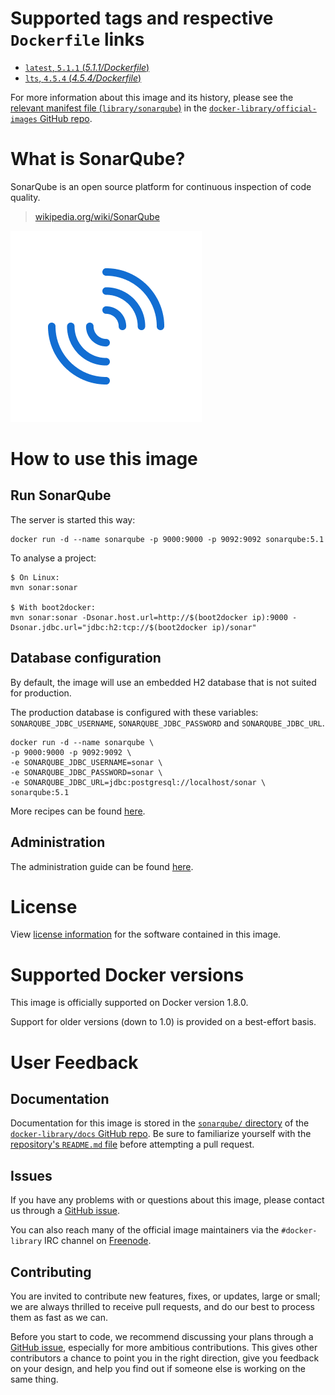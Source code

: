 # Supported tags and respective `Dockerfile` links

-	[`latest`, `5.1.1` (*5.1.1/Dockerfile*)](https://github.com/SonarSource/docker-sonarqube/blob/e7ac925f3ae123fa01daa30c5c79da66ed41983f/5.1.1/Dockerfile)
-	[`lts`, `4.5.4` (*4.5.4/Dockerfile*)](https://github.com/SonarSource/docker-sonarqube/blob/83e2cbed37a8a6947b130958d0cb2ee7acd42d3a/4.5.4/Dockerfile)

For more information about this image and its history, please see the [relevant manifest file (`library/sonarqube`)](https://github.com/docker-library/official-images/blob/master/library/sonarqube) in the [`docker-library/official-images` GitHub repo](https://github.com/docker-library/official-images).

# What is SonarQube?

SonarQube is an open source platform for continuous inspection of code quality.

> [wikipedia.org/wiki/SonarQube](http://en.wikipedia.org/wiki/SonarQube)

![logo](https://raw.githubusercontent.com/docker-library/docs/master/sonarqube/logo.png)

# How to use this image

## Run SonarQube

The server is started this way:

	docker run -d --name sonarqube -p 9000:9000 -p 9092:9092 sonarqube:5.1

To analyse a project:

	$ On Linux:
	mvn sonar:sonar
	
	$ With boot2docker:
	mvn sonar:sonar -Dsonar.host.url=http://$(boot2docker ip):9000 -Dsonar.jdbc.url="jdbc:h2:tcp://$(boot2docker ip)/sonar"

## Database configuration

By default, the image will use an embedded H2 database that is not suited for production.

The production database is configured with these variables: `SONARQUBE_JDBC_USERNAME`, `SONARQUBE_JDBC_PASSWORD` and `SONARQUBE_JDBC_URL`.

	docker run -d --name sonarqube \
	-p 9000:9000 -p 9092:9092 \
	-e SONARQUBE_JDBC_USERNAME=sonar \
	-e SONARQUBE_JDBC_PASSWORD=sonar \
	-e SONARQUBE_JDBC_URL=jdbc:postgresql://localhost/sonar \
	sonarqube:5.1

More recipes can be found [here](https://github.com/SonarSource/docker-sonarqube/blob/master/recipes.md).

## Administration

The administration guide can be found [here](http://docs.sonarqube.org/display/SONAR/Administration+Guide).

# License

View [license information](http://www.gnu.org/licenses/lgpl.txt) for the software contained in this image.

# Supported Docker versions

This image is officially supported on Docker version 1.8.0.

Support for older versions (down to 1.0) is provided on a best-effort basis.

# User Feedback

## Documentation

Documentation for this image is stored in the [`sonarqube/` directory](https://github.com/docker-library/docs/tree/master/sonarqube) of the [`docker-library/docs` GitHub repo](https://github.com/docker-library/docs). Be sure to familiarize yourself with the [repository's `README.md` file](https://github.com/docker-library/docs/blob/master/README.md) before attempting a pull request.

## Issues

If you have any problems with or questions about this image, please contact us through a [GitHub issue](https://github.com/SonarSource/docker-sonarqube/issues).

You can also reach many of the official image maintainers via the `#docker-library` IRC channel on [Freenode](https://freenode.net).

## Contributing

You are invited to contribute new features, fixes, or updates, large or small; we are always thrilled to receive pull requests, and do our best to process them as fast as we can.

Before you start to code, we recommend discussing your plans through a [GitHub issue](https://github.com/SonarSource/docker-sonarqube/issues), especially for more ambitious contributions. This gives other contributors a chance to point you in the right direction, give you feedback on your design, and help you find out if someone else is working on the same thing.
